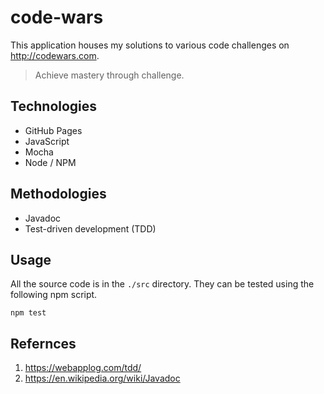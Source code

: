 # code-wars
This application houses my solutions to various code challenges on http://codewars.com.

> Achieve mastery through challenge.

## Technologies
* GitHub Pages
* JavaScript
* Mocha
* Node / NPM

## Methodologies
* Javadoc
* Test-driven development (TDD)

## Usage
All the source code is in the `./src` directory. They can be tested using the following npm script.
```
npm test
```

## Refernces
1. https://webapplog.com/tdd/
1. https://en.wikipedia.org/wiki/Javadoc
